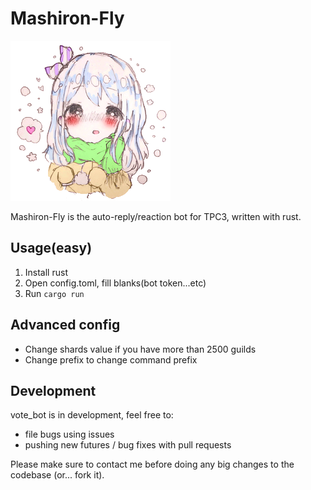 # Mashiron-Fly

![Mashiron](./mashiron.png)

Mashiron-Fly is the auto-reply/reaction bot for TPC3, written with rust.

## Usage(easy)

1. Install rust
2. Open config.toml, fill blanks(bot token...etc)
3. Run `cargo run`

## Advanced config

* Change shards value if you have more than 2500 guilds
* Change prefix to change command prefix

## Development

vote_bot is in development, feel free to:

* file bugs using issues
* pushing new futures / bug fixes with pull requests

Please make sure to contact me before doing any big changes to the codebase (or... fork it).
